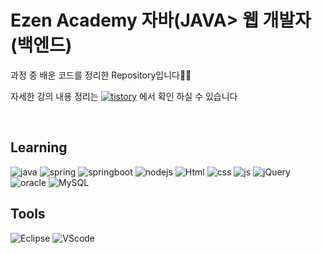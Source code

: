 # Ezen Academy 자바(JAVA> 웹 개발자(백엔드)

과정 중 배운 코드를 정리한 Repository입니다👩‍💻

자세한 강의 내용 정리는 
[![tistory](https://img.shields.io/badge/Tistory-orange?style=flat-square&logo=?])](https://omp14.tistory.com/) 에서 확인 하실 수 있습니다

<br>

## Learning

![java](https://img.shields.io/badge/Java-007396?style=for-the-badge&logo=Java) ![spring](https://img.shields.io/badge/Sring-6DB33F?style=for-the-badge&logo=Spring&logoColor=white) ![springboot](https://img.shields.io/badge/Sringboot-6DB33F?style=for-the-badge&logo=SpringBoot&logoColor=white) ![nodejs](https://img.shields.io/badge/node.js-339933?style=for-the-badge&logo=Node.js&logoColor=white)
![Html](https://img.shields.io/badge/html-E34F26?style=for-the-badge&logo=HTML5&logoColor=white) ![css](https://img.shields.io/badge/CSS-1572B6?style=for-the-badge&logo=CSS3&logoColor=white) ![js](https://img.shields.io/badge/JavaScript-F7DF1E?style=for-the-badge&logo=JavaScript&logoColor=black) ![jQuery](https://img.shields.io/badge/jQuery-0769AD?style=for-the-badge&logo=jQuery&logoColor=white)
![oracle](https://img.shields.io/badge/oracle-F80000?style=for-the-badge&logo=Oracle&logoColor=white) ![MySQL](https://img.shields.io/badge/MySql-4479A1?style=for-the-badge&logo=MySQL&logoColor=white)


## Tools

![Eclipse](https://img.shields.io/badge/Eclipse-2C2255?style=for-the-badge&logo=EclipseIDE&logoColor=white)
![VScode](https://img.shields.io/badge/VSCode-007ACC?style=for-the-badge&logo=VisualStudioCode&logoColor=white)
